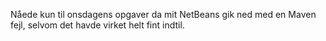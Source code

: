 Nåede kun til onsdagens opgaver da mit NetBeans gik ned med en Maven 
fejl, selvom det havde virket helt fint indtil.
